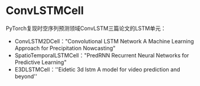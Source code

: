 # ConvLSTMCell

PyTorch复现时空序列预测领域ConvLSTM三篇论文的LSTM单元：

+ ConvLSTM2DCell："Convolutional LSTM Network A Machine Learning Approach for Precipitation Nowcasting"
+ SpatioTemporalLSTMCell："PredRNN Recurrent Neural Networks for Predictive Learning"
+ E3DLSTMCell：''Eidetic 3d lstm A model for video prediction and beyond''


